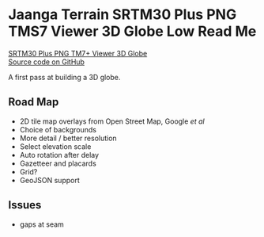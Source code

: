 Jaanga Terrain SRTM30 Plus PNG TMS7 Viewer 3D Globe Low Read Me
===

[SRTM30 Plus PNG TM7+ Viewer 3D Globe]( ./png-tms7-viewer-3d-globe/r1/png-tms7-viewer-3d-globe.html )  
[Source code on GitHub]( https://github.com/jaanga/terrain-srtm30-plus-viewers/tree/gh-pages/png-tms7-viewer-3d-globe/r1 )

A first pass at building a 3D globe.

## Road  Map

* 2D tile map overlays from Open Street Map, Google _et al_
* Choice of backgrounds
* More detail / better resolution
* Select elevation scale
* Auto rotation after delay
* Gazetteer and placards
* Grid?
* GeoJSON support

## Issues

* gaps at seam



